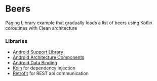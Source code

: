 # Beers

Paging Library example that gradually loads a list of beers using Kotlin coroutines with Clean architecture

### Libraries
* [Android Support Library][support-lib]
* [Android Architecture Components][arch]
* [Android Data Binding][data-binding]
* [Koin][koin] for dependency injection
* [Retrofit][retrofit] for REST api communication

[support-lib]: https://developer.android.com/topic/libraries/support-library/index.html
[arch]: https://developer.android.com/arch
[data-binding]: https://developer.android.com/topic/libraries/data-binding/index.html
[koin]: https://insert-koin.io/
[retrofit]: http://square.github.io/retrofit


